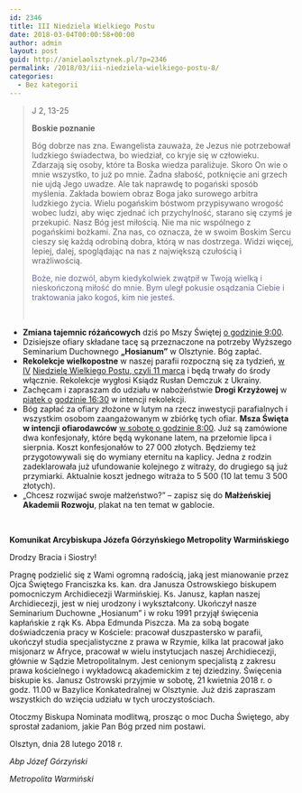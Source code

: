 ```yaml
---
id: 2346
title: III Niedziela Wielkiego Postu
date: 2018-03-04T00:00:58+00:00
author: admin
layout: post
guid: http://anielaolsztynek.pl/?p=2346
permalink: /2018/03/iii-niedziela-wielkiego-postu-8/
categories:
  - Bez kategorii
---
```

> J 2, 13-25
> 
> **Boskie poznanie**
> 
> Bóg dobrze nas zna. Ewangelista zauważa, że Jezus nie potrzebował ludzkiego świadectwa, bo wiedział, co kryje się w człowieku. Zdarzają się osoby, które ta Boska wiedza paraliżuje. Skoro On wie o mnie wszystko, to już po mnie. Żadna słabość, potknięcie ani grzech nie ujdą Jego uwadze. Ale tak naprawdę to pogański sposób myślenia. Zakłada bowiem obraz Boga jako surowego arbitra ludzkiego życia. Wielu pogańskim bóstwom przypisywano wrogość wobec ludzi, aby więc zjednać ich przychylność, starano się czymś je przekupić. Nasz Bóg jest miłością. Nie ma nic wspólnego z pogańskimi bożkami. Zna nas, co oznacza, że w swoim Boskim Sercu cieszy się każdą odrobiną dobra, którą w nas dostrzega. Widzi więcej, lepiej, dalej, spoglądając na nas z największą czułością i wrażliwością.
> 
> <span style="color: #666699;">Boże, nie dozwól, abym kiedykolwiek zwątpił w Twoją wielką i nieskończoną miłość do mnie. Bym uległ pokusie osądzania Ciebie i traktowania jako kogoś, kim nie jesteś.</span>
> 
> &nbsp;

  * **Zmiana tajemnic różańcowych** dziś po Mszy Świętej <span style="text-decoration: underline;">o godzinie 9:00</span>.
  * Dzisiejsze ofiary składane tacę są przeznaczone na potrzeby Wyższego Seminarium Duchownego **&#8222;Hosianum&#8221;** w Olsztynie. Bóg zapłać.
  * **Rekolekcje wielkopostne** w naszej parafii rozpoczną się za tydzień, <span style="text-decoration: underline;">w IV</span> <span style="text-decoration: underline;">Niedzielę Wielkiego Postu, czyli 11 marca</span> i będą trwały do środy włącznie. Rekolekcje wygłosi Ksiądz Rusłan Demczuk z Ukrainy.
  * Zachęcam i zapraszam do udziału w nabożeństwie **Drogi Krzyżowej** w <span style="text-decoration: underline;">piątek o</span> <span style="text-decoration: underline;">godzinie 16:30</span> w intencji rekolekcji.
  * Bóg zapłać za ofiary złożone w lutym na rzecz inwestycji parafialnych i wszystkim osobom zaangażowanym w zbiórkę tych ofiar. **Msza Święta w intencji** **ofiarodawców** <span style="text-decoration: underline;">w sobotę o godzinie 8:00</span>. Już są zamówione dwa konfesjonały, które będą wykonane latem, na przełomie lipca i sierpnia. Koszt konfesjonałów to 27 000 złotych. Będziemy też przygotowywali się do wymiany eternitu na kaplicy. Jedna z rodzin zadeklarowała już ufundowanie kolejnego z witraży, do drugiego są już przymiarki. Aktualnie koszt jednego witraża to 5 500 (10 lat temu 3 500 złotych).
  * &#8222;Chcesz rozwijać swoje małżeństwo?&#8221; &#8211; zapisz się do **Małżeńskiej Akademii** **Rozwoju**, plakat na ten temat w gablocie.

&nbsp;

**Komunikat Arcybiskupa Józefa Górzyńskiego Metropolity Warmińskiego**

Drodzy Bracia i Siostry!

Pragnę podzielić się z Wami ogromną radością, jaką jest mianowanie przez Ojca Świętego Franciszka ks. kan. dra Janusza Ostrowskiego biskupem pomocniczym Archidiecezji Warmińskiej. Ks. Janusz, kapłan naszej Archidiecezji, jest w niej urodzony i wykształcony. Ukończył nasze Seminarium Duchowne „Hosianum” i w roku 1991 przyjął święcenia kapłańskie z rąk Ks. Abpa Edmunda Piszcza. Ma za sobą bogate doświadczenia pracy w Kościele: pracował duszpastersko w parafii, ukończył studia specjalistyczne z prawa w Rzymie, kilka lat pracował jako misjonarz w Afryce, pracował w wielu instytucjach naszej Archidiecezji, głównie w Sądzie Metropolitalnym. Jest cenionym specjalistą z zakresu prawa kościelnego i wykładowcą akademickim z tej dziedziny. Święcenia biskupie ks. Janusz Ostrowski przyjmie w sobotę, 21 kwietnia 2018 r. o godz. 11.00 w Bazylice Konkatedralnej w Olsztynie. Już dziś zapraszam wszystkich do wzięcia udziału w tych uroczystościach.

Otoczmy Biskupa Nominata modlitwą, prosząc o moc Ducha Świętego, aby sprostał zadaniom, jakie Pan Bóg przed nim postawi.

Olsztyn, dnia 28 lutego 2018 r.

_Abp Józef Górzyński_

_Metropolita Warmiński_

<aside class="sidebar sidebar_right alpha units">
</aside>